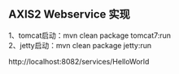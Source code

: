 ## AXIS2 Webservice 实现

1、tomcat启动：mvn clean package tomcat7:run  
2、jetty启动：mvn clean package jetty:run

http://localhost:8082/services/HelloWorld